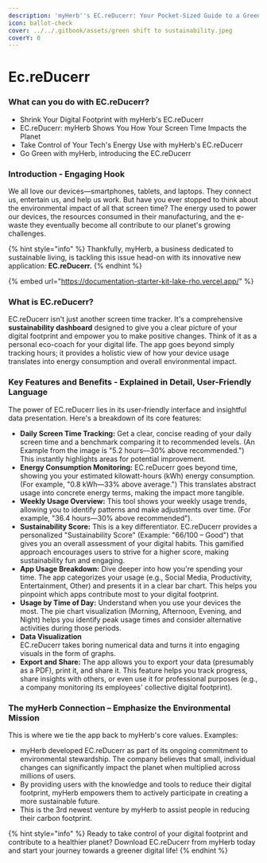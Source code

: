 ```yaml
---
description: 'myHerb''s EC.reDucerr: Your Pocket-Sized Guide to a Greener Digital Life.'
icon: ballot-check
cover: ../../.gitbook/assets/green shift to sustainability.jpeg
coverY: 0
---
```


# Ec.reDucerr

### What can you do with EC.reDucerr?

* Shrink Your Digital Footprint with myHerb's EC.reDucerr
* EC.reDucerr: myHerb Shows You How Your Screen Time Impacts the Planet
* Take Control of Your Tech's Energy Use with myHerb's EC.reDucerr
* Go Green with myHerb, introducing the EC.reDucerr

### **Introduction - Engaging Hook**

We all love our devices—smartphones, tablets, and laptops. They connect us, entertain us, and help us work. But have you ever stopped to think about the environmental impact of all that screen time? The energy used to power our devices, the resources consumed in their manufacturing, and the e-waste they eventually become all contribute to our planet's growing challenges.&#x20;

{% hint style="info" %}
Thankfully, myHerb, a business dedicated to sustainable living, is tackling this issue head-on with its innovative new application: **EC.reDucerr.**
{% endhint %}

{% embed url="https://documentation-starter-kit-lake-rho.vercel.app/" %}

### **What is EC.reDucerr?**

EC.reDucerr isn't just another screen time tracker. It's a comprehensive **sustainability dashboard** designed to give you a clear picture of your digital footprint and empower you to make positive changes. Think of it as a personal eco-coach for your digital life. The app goes beyond simply tracking hours; it provides a holistic view of how your device usage translates into energy consumption and overall environmental impact.

### **Key Features and Benefits - Explained in Detail, User-Friendly Language**

The power of EC.reDucerr lies in its user-friendly interface and insightful data presentation. Here's a breakdown of its core features:

* **Daily Screen Time Tracking:** Get a clear, concise reading of your daily screen time and a benchmark comparing it to recommended levels. (An Example from the image is "5.2 hours—30% above recommended.") This instantly highlights areas for potential improvement.
* **Energy Consumption Monitoring:** EC.reDucerr goes beyond time, showing you your estimated kilowatt-hours (kWh) energy consumption. (For example, "0.8 kWh—33% above average.") This translates abstract usage into concrete energy terms, making the impact more tangible.
* **Weekly Usage Overview:** This tool shows your weekly usage trends, allowing you to identify patterns and make adjustments over time. (For example, "36.4 hours—30% above recommended").
* **Sustainability Score:** This is a key differentiator. EC.reDucerr provides a personalized "Sustainability Score" (Example: "66/100 – Good") that gives you an overall assessment of your digital habits. This gamified approach encourages users to strive for a higher score, making sustainability fun and engaging.
* **App Usage Breakdown:** Dive deeper into how you're spending your time. The app categorizes your usage (e.g., Social Media, Productivity, Entertainment, Other) and presents it in a clear bar chart. This helps you pinpoint which apps contribute most to your digital footprint.
* **Usage by Time of Day:** Understand when you use your devices the most. The pie chart visualization (Morning, Afternoon, Evening, and Night) helps you identify peak usage times and consider alternative activities during those periods.
* **Data Visualization**\
  EC.reDucerr takes boring numerical data and turns it into engaging visuals in the form of graphs.
* **Export and Share:** The app allows you to export your data (presumably as a PDF), print it, and share it. This feature helps you track progress, share insights with others, or even use it for professional purposes (e.g., a company monitoring its employees' collective digital footprint).

### **The myHerb Connection – Emphasize the Environmental Mission**

This is where we tie the app back to myHerb's core values. Examples:

* myHerb developed EC.reDucerr as part of its ongoing commitment to environmental stewardship. The company believes that small, individual changes can significantly impact the planet when multiplied across millions of users.
* By providing users with the knowledge and tools to reduce their digital footprint, myHerb empowers them to actively participate in creating a more sustainable future.
* This is the 3rd newest venture by myHerb to assist people in reducing their carbon footprint.

{% hint style="info" %}
Ready to take control of your digital footprint and contribute to a healthier planet? Download EC.reDucerr from myHerb today and start your journey towards a greener digital life!
{% endhint %}

